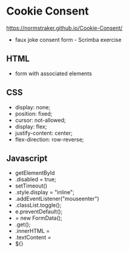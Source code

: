 # Cookie Consent
https://normstraker.github.io/Cookie-Consent/

- faux joke consent form - Scrimba exercise

## HTML

- form with associated elements

## CSS

- display: none;
- position: fixed;
- cursor: not-allowed;
- display: flex;
- justify-content: center;
- flex-direction: row-reverse;

## Javascript

- getElementById
- .disabled = true;
- setTimeout()
- .style.display = "inline";
- .addEventListener("mouseenter")
- .classList.toggle();
- e.preventDefault();
- = new FormData();
- .get();
- .innerHTML =
- .textContent =
- ${}
